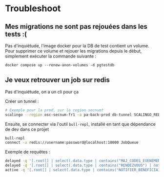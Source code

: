 # Troubleshoot

## Mes migrations ne sont pas rejouées dans les tests :(
Pas d'inquiétude, l'image docker pour la DB de test contient un volume.
Pour supprimer ce volume et rejouer les migrations depuis le début, simplement exécuter la commande suivante :

```
docker compose up --renew-anon-volumes -d pgtestdb 
```

## Je veux retrouver un job sur redis
Pas d'inquiétude, on a un cli pour ça

Créer un tunnel :
```bash
# Exemple pour la prod, sur la region secnumt
scalingo --region osc-secnum-fr1 -a pa-back-prod db-tunnel SCALINGO_REDIS_URL
```
Ensuite, se connecter via l'outil `bull-repl`, installé en tant que dépendance de dev dans ce projet
```bash
bull-repl
connect -u redis://username:password@localhost:10000 JobQueue
```
Exemple de requêtes :
```bash
delayed -q '[.root[] | select(.data.type | contains("MAJ_CODES_EVENEMENTS"))]'-e 6000
delayed -q '[.root[] | select(.data.type | contains("RENDEZVOUS") | not)]'-e 6000
active -q '[.root[] | select(.data.type | contains("NOTIFIER_BENEFICIAIRES"))]'-e 6000
```
